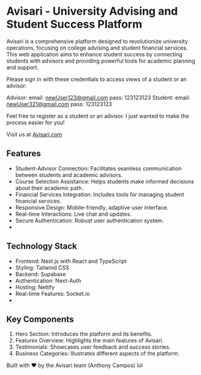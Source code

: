 # Avisari - University Advising and Student Success Platform
Avisari is a comprehensive platform designed to revolutionize university operations, focusing on college advising and student financial services. This web application aims to enhance student success by connecting students with advisors and providing powerful tools for academic planning and support.

Please sign in with these credentials to access views of a student or an advisor:

Advisor:
  email: newUser123@gmail.com
  pass: 123123123
Student:
  email: newUser321@gmail.com
  pass: 123123123
  
Feel free to register as a student or an advisor. I just wanted to make the process easier for you!

Visit us at [Avisari.com](https://www.avisari.com)

## Features

- Student-Advisor Connection: Facilitates seamless communication between students and academic advisors.
- Course Selection Assistance: Helps students make informed decisions about their academic path.
- Financial Services Integration: Includes tools for managing student financial services.
- Responsive Design: Mobile-friendly, adaptive user interface.
- Real-time Interactions: Live chat and updates.
- Secure Authentication: Robust user authentication system.
- 
## Technology Stack

- Frontend: Next.js with React and TypeScript
- Styling: Tailwind CSS
- Backend: Supabase
- Authentication: Next-Auth
- Hosting: Netlify
- Real-time Features: Socket.io
- 
## Key Components

1. Hero Section: Introduces the platform and its benefits.
2. Features Overview: Highlights the main features of Avisari.
3. Testimonials: Showcases user feedback and success stories.
4. Business Categories: Illustrates different aspects of the platform.


Built with ❤️ by the Avisari team (Anthony Campos) lol
